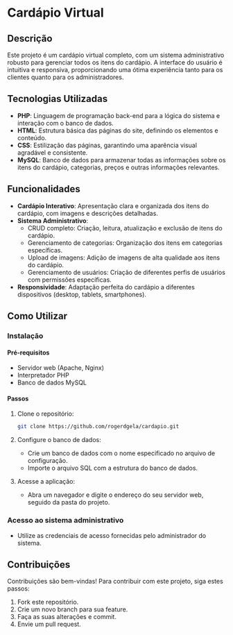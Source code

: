 # Cardápio Virtual

## Descrição

Este projeto é um cardápio virtual completo, com um sistema administrativo robusto para gerenciar todos os itens do cardápio. A interface do usuário é intuitiva e responsiva, proporcionando uma ótima experiência tanto para os clientes quanto para os administradores.

## Tecnologias Utilizadas

- **PHP**: Linguagem de programação back-end para a lógica do sistema e interação com o banco de dados.
- **HTML**: Estrutura básica das páginas do site, definindo os elementos e conteúdo.
- **CSS**: Estilização das páginas, garantindo uma aparência visual agradável e consistente.
- **MySQL**: Banco de dados para armazenar todas as informações sobre os itens do cardápio, categorias, preços e outras informações relevantes.

## Funcionalidades

- **Cardápio Interativo**: Apresentação clara e organizada dos itens do cardápio, com imagens e descrições detalhadas.
- **Sistema Administrativo**:
  - CRUD completo: Criação, leitura, atualização e exclusão de itens do cardápio.
  - Gerenciamento de categorias: Organização dos itens em categorias específicas.
  - Upload de imagens: Adição de imagens de alta qualidade aos itens do cardápio.
  - Gerenciamento de usuários: Criação de diferentes perfis de usuários com permissões específicas.
- **Responsividade**: Adaptação perfeita do cardápio a diferentes dispositivos (desktop, tablets, smartphones).

## Como Utilizar

### Instalação

#### Pré-requisitos

- Servidor web (Apache, Nginx)
- Interpretador PHP
- Banco de dados MySQL

#### Passos

1. Clone o repositório:
    ```bash
    git clone https://github.com/rogerdgela/cardapio.git
    ```

2. Configure o banco de dados:
    - Crie um banco de dados com o nome especificado no arquivo de configuração.
    - Importe o arquivo SQL com a estrutura do banco de dados.

3. Acesse a aplicação:
    - Abra um navegador e digite o endereço do seu servidor web, seguido da pasta do projeto.

### Acesso ao sistema administrativo

- Utilize as credenciais de acesso fornecidas pelo administrador do sistema.

## Contribuições

Contribuições são bem-vindas! Para contribuir com este projeto, siga estes passos:

1. Fork este repositório.
2. Crie um novo branch para sua feature.
3. Faça as suas alterações e commit.
4. Envie um pull request.

